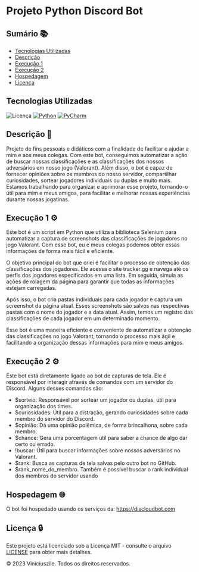 # Projeto Python Discord Bot

## Sumário 📚

- [Tecnologias Utilizadas](#tecnologias-utilizadas)
- [Descrição](#descrição)
- [Execução 1](#execução-1)
- [Execução 2](#execução-2)
- [Hospedagem](#hospedagem)
- [Licença](#licença)

## Tecnologias Utilizadas

![Licença](https://img.shields.io/badge/Licença-MIT-blue)
[![Python](https://img.shields.io/badge/Python-Programming-blue?logo=python&logoColor=white)](https://www.python.org/)
[![PyCharm](https://img.shields.io/badge/PyCharm-IDE-green?logo=pycharm&logoColor=white)](https://www.jetbrains.com/pycharm/)

## Descrição 📝

Projeto de fins pessoais e didáticos com a finalidade de facilitar e ajudar a mim e aos meus colegas. Com este bot, conseguimos automatizar a ação de buscar nossas classificações e as classificações dos nossos adversários em nosso jogo (Valorant). Além disso, o bot é capaz de fornecer opiniões sobre os membros do nosso servidor, compartilhar curiosidades, sortear jogadores individuais ou duplas e muito mais. Estamos trabalhando para organizar e aprimorar esse projeto, tornando-o útil para mim e meus amigos, para facilitar e melhorar nossas experiências durante nossas jogatinas.

## Execução 1 ⚙

Este bot é um script em Python que utiliza a biblioteca Selenium para automatizar a captura de screenshots das classificações de jogadores no jogo Valorant. Com esse bot, eu e meus colegas podemos obter essas informações de forma mais fácil e eficiente.

O objetivo principal do bot que criei é facilitar o processo de obtenção das classificações dos jogadores. Ele acessa o site tracker.gg e navega até os perfis dos jogadores especificados em uma lista. Em seguida, simula as ações de rolagem da página para garantir que todas as informações estejam carregadas.

Após isso, o bot cria pastas individuais para cada jogador e captura um screenshot da página atual. Esses screenshots são salvos nas respectivas pastas com o nome do jogador e a data atual. Assim, temos um registro das classificações de cada jogador em um determinado momento.

Esse bot é uma maneira eficiente e conveniente de automatizar a obtenção das classificações no jogo Valorant, tornando o processo mais ágil e facilitando a organização dessas informações para mim e meus amigos.

## Execução 2 ⚙

Este bot está diretamente ligado ao bot de capturas de tela. Ele é responsável por interagir através de comandos com um servidor do Discord. Alguns desses comandos são:

- $sorteio: Responsável por sortear um jogador ou duplas, útil para organização dos times.
- $curiosidades: Útil para a distração, gerando curiosidades sobre cada membro do servidor do Discord.
- $opinião: Dá uma opinião polêmica, de forma brincalhona, sobre cada membro.
- $chance: Gera uma porcentagem útil para saber a chance de algo dar certo ou errado.
- !buscar: Útil para buscar informações sobre nossos adversários no Valorant.
- $rank: Busca as capturas de tela salvas pelo outro bot no GitHub.
- $rank_nome_do_membro. Também é possível buscar o rank individual dos membros do servidor usando 

## Hospedagem 🌐

O bot foi hospedado usando os serviços da:
https://discloudbot.com

## Licença 🔒

Este projeto está licenciado sob a Licença MIT - consulte o arquivo [LICENSE](LICENSE) para obter mais detalhes.

© 2023 Viniciuszile. Todos os direitos reservados.
